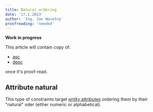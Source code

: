 ```yaml
---
title: Natural ordering
date: '17.1.2023'
author: 'Ing. Jan Novotný'
proofreading: 'needed'
---
```


**Work in progress**

This article will contain copy of:

- [asc](https://evitadb.io/research/assignment/querying/query_language#ascending)
- [desc](https://evitadb.io/research/assignment/querying/query_language#descending)

once it's proof-read.

## Attribute natural

This type of constraints target [entity attributes](../../use/data-model.md#attributes-unique-filterable-sortable-localized)
ordering them by their "natural" oder (either numeric or alphabetical).